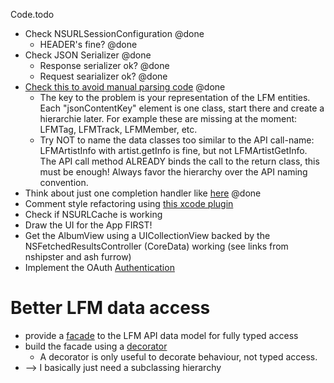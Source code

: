 Code.todo

* Check NSURLSessionConfiguration @done
	* HEADER's fine? @done
* Check JSON Serializer @done
	* Response serializer ok? @done
	* Request searializer ok? @done
* [Check this to avoid manual parsing code](http://www.merowing.info/2013/07/stop-writing-data-parsing-code-in-your-apps) @done
	* The key to the problem is your representation of the LFM entities. Each "jsonContentKey" element is one class, start there and create a hierarchie later. For example these are missing at the moment: LFMTag, LFMTrack, LFMMember, etc.
	* Try NOT to name the data classes too similar to the API call-name: LFMArtistInfo with artist.getInfo is fine, but not LFMArtistGetInfo. The API call method ALREADY binds the call to the return class, this must be enough! Always favor the hierarchy over the API naming convention.
* Think about just one completion handler like [here](http://nsscreencast.com/episodes/91-afnetworking-2-0) @done
* Comment style refactoring using [this xcode plugin](https://github.com/onevcat/VVDocumenter-Xcode)
* Check if NSURLCache is working
* Draw the UI for the App FIRST!
* Get the AlbumView using a UICollectionView backed by the NSFetchedResultsController (CoreData) working (see links from nshipster and ash furrow)
* Implement the OAuth [Authentication](http://www.last.fm/api/authentication)


# Better LFM data access

* provide a [facade](https://en.wikipedia.org/wiki/Facade_pattern) to the LFM API data model for fully typed access
* build the facade using a [decorator](https://en.wikipedia.org/wiki/Decorator_pattern)
	* A decorator is only useful to decorate behaviour, not typed access.
* --> I basically just need a subclassing hierarchy